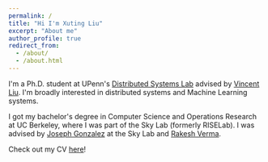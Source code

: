 ```yaml
---
permalink: /
title: "Hi I'm Xuting Liu"
excerpt: "About me"
author_profile: true
redirect_from: 
  - /about/
  - /about.html
---
```

I'm a Ph.D. student at UPenn's [Distributed Systems Lab](https://dsl.cis.upenn.edu/) advised by [Vincent Liu](https://vincen.tl/). I'm broadly interested in distributed systems and Machine Learning systems.

I got my bachelor's degree in Computer Science and Operations Research at UC Berkeley, where I was part of the Sky Lab (formerly RISELab). I was advised by [Joseph Gonzalez](http://people.eecs.berkeley.edu/~jegonzal/) at the Sky Lab and [Rakesh Verma](http://cs.uh.edu/~rmverma/).

Check out my CV [here](https://drive.google.com/file/d/1jSAHMol5t-h_BSJtyR8Xh-U2pe0HEETm/view?usp=sharing)!
